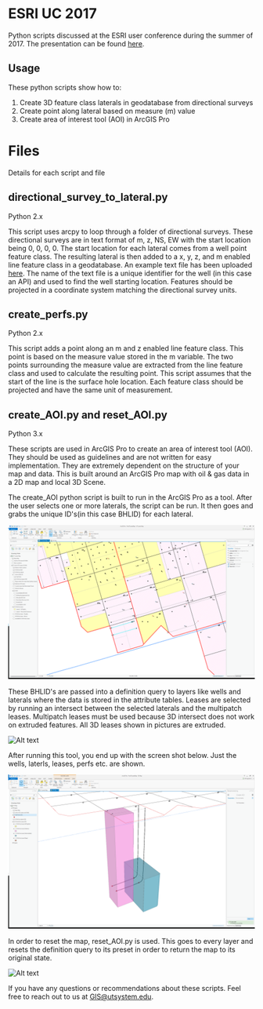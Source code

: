 # ESRI UC 2017
Python scripts discussed at the ESRI user conference during the summer of 2017.
The presentation can be found [here](docs/Presentation.ppt).

## Usage
These python scripts show how to:
1. Create 3D feature class laterals in geodatabase from directional surveys
2. Create point along lateral based on measure (m) value
3. Create area of interest tool (AOI) in ArcGIS Pro

# Files
Details for each script and file

## directional_survey_to_lateral.py
Python 2.x

This script uses arcpy to loop through a folder of directional surveys. These directional surveys are in text format of m, z, NS, EW with the start location being 0, 0, 0, 0. The start location for each lateral comes from a well point feature class. The resulting lateral is then added to a x, y, z, and m enabled line feature class in a geodatabase. An example text file has been uploaded [here](docs/4200349999.txt). The name of the text file is a unique identifier for the well (in this case an API) and used to find the well starting location. Features should be projected in a coordinate system matching the directional survey units. 

## create_perfs.py
Python 2.x

This script adds a point along an m and z enabled line feature class. This point is based on the measure value stored in the m variable. The two points surrounding the measure value are extracted from the line feature class and used to calculate the resulting point. This script assumes that the start of the line is the surface hole location. Each feature class should be projected and have the same unit of measurement.  


## create_AOI.py and reset_AOI.py
Python 3.x

These scripts are used in ArcGIS Pro to create an area of interest tool (AOI). They should be used as guidelines and are not written for easy implementation. They are extremely dependent on the structure of your map and data. This is built around an ArcGIS Pro map with oil & gas data in a 2D map and local 3D Scene. 

The create_AOI python script is built to run in the ArcGIS Pro as a tool. After the user selects one or more laterals, the script can be run. It then goes and grabs the unique ID's(in this case BHLID) for each lateral. 

![Alt text](/Pictures/4_2DSelected.PNG?raw=true "Select Laterals")

These BHLID's are passed into a definition query to layers like wells and laterals where the data is stored in the attribute tables.  Leases are selected by running an intersect between the selected laterals and the multipatch leases. Multipatch leases must be used because 3D intersect does not work on extruded features. All 3D leases shown in pictures are extruded. 

![Alt text](/Pictures/3_3D.PNG?raw=true "3D View")

After running this tool, you end up with the screen shot below. Just the wells, laterls, leases, perfs etc. are shown. 

![Alt text](/Pictures/5_3DSelected.PNG?raw=true "3D View after using AOI tool")

In order to reset the map, reset_AOI.py is used. This goes to every layer and resets the definition query to its preset in order to return the map to its original state.

![Alt text](/Pictures/2_3DSelected.PNG?raw=true "3D View after using AOI tool")


If you have any questions or recommendations about these scripts. Feel free to reach out to us at GIS@utsystem.edu.
